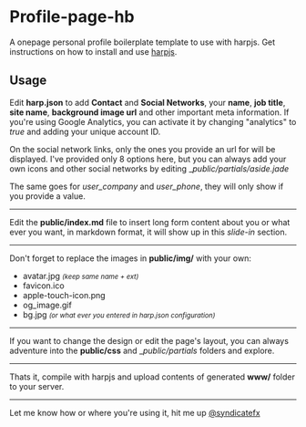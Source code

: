 # Profile-page-hb

A onepage personal profile boilerplate template to use with harpjs. Get instructions on how to install and use [harpjs](http://harpjs.com).

## Usage

Edit __harp.json__ to add __Contact__ and __Social Networks__, your __name__, __job title__, __site name__, __background image url__ and other important meta information. If you're using Google Analytics, you can activate it by changing "analytics" to *true* and adding your unique account ID. 

On the social network links, only the ones you provide an url for will be displayed. I've provided only 8 options here, but you can always add your own icons and other social networks by editing __public/_partials/aside.jade__

The same goes for *user_company* and *user_phone*, they will only show if you provide a value.

- - -
Edit the __public/index.md__ file to insert long form content about you or what ever you want, in markdown format, it will show up in this *slide-in* section.

- - -
Don't forget to replace the images in __public/img/__ with your own:
- avatar.jpg <small>*(keep same name + ext)*</small>
- favicon.ico
- apple-touch-icon.png
- og_image.gif
- bg.jpg <small>*(or what ever you entered in harp.json configuration)*</small>

- - -
If you want to change the design or edit the page's layout, you can always adventure into the __public/css__ and __public/_partials__ folders and explore.

- - -
Thats it, compile with harpjs and upload contents of generated __www/__ folder to your server.

- - -
Let me know how or where you're using it, hit me up [@syndicatefx](https://twitter.com/syndicatefx)
